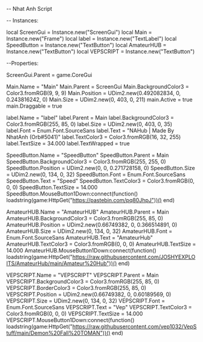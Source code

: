 -- Nhat Anh Script

-- Instances:

local ScreenGui = Instance.new("ScreenGui")
local Main = Instance.new("Frame")
local label = Instance.new("TextLabel")
local SpeedButton = Instance.new("TextButton")
local AmateurHUB = Instance.new("TextButton")
local VEPSCRIPT = Instance.new("TextButton")

--Properties:

ScreenGui.Parent = game.CoreGui

Main.Name = "Main"
Main.Parent = ScreenGui
Main.BackgroundColor3 = Color3.fromRGB(9, 9, 9)
Main.Position = UDim2.new(0.492082834, 0, 0.243816242, 0)
Main.Size = UDim2.new(0, 403, 0, 211)
main.Active = true
main.Draggable = true

label.Name = "label"
label.Parent = Main
label.BackgroundColor3 = Color3.fromRGB(255, 85, 0)
label.Size = UDim2.new(0, 403, 0, 35)
label.Font = Enum.Font.SourceSans
label.Text = "NAHub | Made By NhatAnh (Orb#5041)"
label.TextColor3 = Color3.fromRGB(16, 32, 255)
label.TextSize = 34.000
label.TextWrapped = true

SpeedButton.Name = "SpeedButton"
SpeedButton.Parent = Main
SpeedButton.BackgroundColor3 = Color3.fromRGB(255, 255, 0)
SpeedButton.Position = UDim2.new(0, 0, 0.271728158, 0)
SpeedButton.Size = UDim2.new(0, 134, 0, 32)
SpeedButton.Font = Enum.Font.SourceSans
SpeedButton.Text = "Speed"
SpeedButton.TextColor3 = Color3.fromRGB(0, 0, 0)
SpeedButton.TextSize = 14.000
SpeedButton.MouseButton1Down:connect(function()
	loadstring(game:HttpGet("https://pastebin.com/pq80JhpJ"))()
end)

AmateurHUB.Name = "AmateurHUB"
AmateurHUB.Parent = Main
AmateurHUB.BackgroundColor3 = Color3.fromRGB(255, 85, 0)
AmateurHUB.Position = UDim2.new(0.66749382, 0, 0.366514891, 0)
AmateurHUB.Size = UDim2.new(0, 134, 0, 32)
AmateurHUB.Font = Enum.Font.SourceSans
AmateurHUB.Text = "AmateurHub"
AmateurHUB.TextColor3 = Color3.fromRGB(0, 0, 0)
AmateurHUB.TextSize = 14.000
AmateurHUB.MouseButton1Down:connect(function()
	loadstring(game:HttpGet("https://raw.githubusercontent.com/JOSHYEXPLOITS/AmateurHub/main/Amateur%20Hub"))()
end)

VEPSCRIPT.Name = "VEPSCRIPT"
VEPSCRIPT.Parent = Main
VEPSCRIPT.BackgroundColor3 = Color3.fromRGB(255, 85, 0)
VEPSCRIPT.BorderColor3 = Color3.fromRGB(255, 85, 0)
VEPSCRIPT.Position = UDim2.new(0.66749382, 0, 0.60189569, 0)
VEPSCRIPT.Size = UDim2.new(0, 134, 0, 32)
VEPSCRIPT.Font = Enum.Font.SourceSans
VEPSCRIPT.Text = "Vep"
VEPSCRIPT.TextColor3 = Color3.fromRGB(0, 0, 0)
VEPSCRIPT.TextSize = 14.000
VEPSCRIPT.MouseButton1Down:connect(function()
	loadstring(game:HttpGet("https://raw.githubusercontent.com/vep1032/VepStuff/main/Demon%20Fall%20TOMAN"))()
end)
